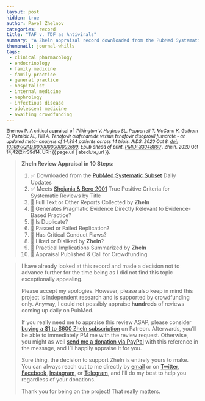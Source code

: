 ```yaml
---
layout: post
hidden: true
author: Pavel Zhelnov
categories: record
title: "TAF v. TDF as Antivirals"
summary: "A Zheln appraisal record downloaded from the PubMed Systematic Subset daily updates."
thumbnail: journal-whills
tags:
 - clinical pharmacology
 - endocrinology
 - family medicine
 - family practice
 - general practice
 - hospitalist
 - internal medicine
 - nephrology
 - infectious disease
 - adolescent medicine
 - awaiting crowdfunding
---
```


<small id="citation">Zhelnov P. A critical appraisal of _‘Pilkington V, Hughes SL, Pepperrell T, McCann K, Gotham D, Pozniak AL, Hill A. Tenofovir alafenamide versus tenofovir disoproxil fumarate - an updated meta- analysis of 14,894 patients across 14 trials. AIDS. 2020 Oct 8. [doi: 10.1097/QAD.0000000000002699](https://doi.org/10.1097/QAD.0000000000002699). Epub ahead of print. [PMID: 33048869](https://pubmed.gov/33048869)’._ Zheln. 2020 Oct 14;42(2):r39d14. URI: {{ page.url | absolute_url }}.</small>

> **Zheln Review Appraisal in 10 Steps:**
>
> 1. ✅ Downloaded from the [PubMed Systematic Subset](https://github.com/p1m-ortho/qs-global-ortho-search-queries/blob/global-sr-query/README.md) Daily Updates
> 2. ✅ Meets [Shojania & Bero 2001](https://www.researchgate.net/publication/11820967_Taking_Advantage_of_the_Explosion_of_Systematic_Reviews_An_Efficient_MEDLINE_Search_Strategy) True Positive Criteria for Systematic Reviews by Title
> 3. 🔄 Full Text or Other Reports Collected by **Zheln**
> 4. 🔄 Generates Pragmatic Evidence Directly Relevant to Evidence-Based Practice?
> 5. 🔄 Is Duplicate?
> 6. 🔄 Passed or Failed Replication?
> 7. 🔄 Has Critical Conduct Flaws?
> 8. 🔄 Liked or Disliked by **Zheln**?
> 9. 🔄 Practical Implications Summarized by **Zheln**
> 10. 🔄 Appraisal Published & Call for Crowdfunding

> I have already looked at this record and made a decision not to advance further for the time being as I did not find this topic exceptionally appealing.
>
> Please accept my apologies. However, please also keep in mind this project is independent research and is supported by crowdfunding only. Anyway, I could not possibly appraise **hundreds** of reviews coming up daily on PubMed.
> 
> If you really need me to appraise this review ASAP, please consider [buying a $1 to $600 Zheln subscription](https://patreon.com/zheln) on Patreon. Afterwards, you’ll be able to immediately PM me with the review request. Otherwise, you might as well [send me a donation via PayPal](https://paypal.me/pjelnov) with this reference in the message, and I’ll happily appraise it for you.
> 
> Sure thing, the decision to support Zheln is entirely yours to make. You can always reach out to me directly by [email](mailto:pavel@zheln.com) or on [Twitter](https://twitter.com/drzhelnov), [Facebook](https://facebook.com/drzhelnov), [Instagram](https://instagram.com/igzheln), or [Telegram](https://t.me/drzhelnov), and I’ll do my best to help you regardless of your donations.
> 
> Thank you for being on the project! That really matters.
